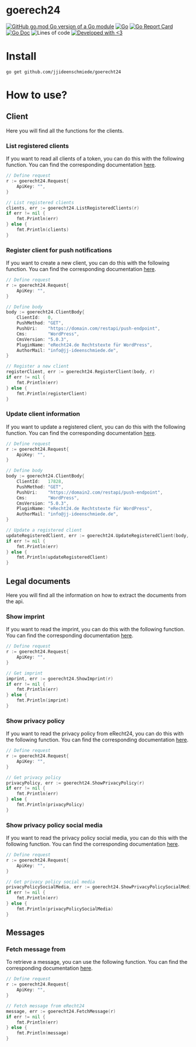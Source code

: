 # goerech24

[![GitHub go.mod Go version of a Go module](https://img.shields.io/github/go-mod/go-version/jjideenschmiede/goerecht24.svg)](https://golang.org/) [![Go](https://github.com/jjideenschmiede/goerech24/actions/workflows/go.yml/badge.svg)](https://github.com/jjideenschmiede/goerech24/actions/workflows/go.yml) [![Go Report Card](https://goreportcard.com/badge/github.com/jjideenschmiede/goerecht24)](https://goreportcard.com/report/github.com/jjideenschmiede/goerecht24) [![Go Doc](https://godoc.org/github.com/jjideenschmiede/goerecht24?status.svg)](https://pkg.go.dev/github.com/jjideenschmiede/goerecht24) ![Lines of code](https://img.shields.io/tokei/lines/github/jjideenschmiede/goerecht24) [![Developed with <3](https://img.shields.io/badge/Developed%20with-%3C3-19ABFF)](https://jj-dev.de/)

# Install

```console
go get github.com/jjideenschmiede/goerecht24
```

# How to use?

## Client

Here you will find all the functions for the clients.

### List registered clients

If you want to read all clients of a token, you can do this with the following function. You can find the corresponding documentation [here](https://docs.api.e-recht24.de/#/Client/eRecht24%5CApi%5CControllers%5Cv1%5CClientController%3A%3AlistClients).

```go
// Define request
r := goerecht24.Request{
    ApiKey: "",
}

// List registered clients
clients, err := goerecht24.ListRegisteredClients(r)
if err != nil {
    fmt.Println(err)
} else {
    fmt.Println(clients)
}
```

### Register client for push notifications

If you want to create a new client, you can do this with the following function. You can find the corresponding documentation [here](https://docs.api.e-recht24.de/#/Client/post_v1_clients).

```go
// Define request
r := goerecht24.Request{
    ApiKey: "",
}

// Define body
body := goerecht24.ClientBody{
    ClientId:   0,
    PushMethod: "GET",
    PushUri:    "https://domain.com/restapi/push-endpoint",
    Cms:        "WordPress",
    CmsVersion: "5.0.3",
    PluginName: "eRecht24.de Rechtstexte für WordPress",
    AuthorMail: "info@jj-ideenschmiede.de",
}

// Register a new client
registerClient, err := goerecht24.RegisterClient(body, r)
if err != nil {
    fmt.Println(err)
} else {
    fmt.Println(registerClient)
}
```

### Update client information

If you want to update a registered client, you can do this with the following function. You can find the corresponding documentation [here](https://docs.api.e-recht24.de/#/Client/eRecht24%5CApi%5CControllers%5Cv1%5CClientController%3A%3Aupdate).

```go
// Define request
r := goerecht24.Request{
    ApiKey: "",
}

// Define body
body := goerecht24.ClientBody{
    ClientId:   17828,
    PushMethod: "GET",
    PushUri:    "https://domain2.com/restapi/push-endpoint",
    Cms:        "WordPress",
    CmsVersion: "5.0.3",
    PluginName: "eRecht24.de Rechtstexte für WordPress",
    AuthorMail: "info@jj-ideenschmiede.de",
}

// Update a registered client
updateRegisteredClient, err := goerecht24.UpdateRegisteredClient(body, r)
if err != nil {
    fmt.Println(err)
} else {
    fmt.Println(updateRegisteredClient)
}
```

## Legal documents

Here you will find all the information on how to extract the documents from the api.

### Show imprint

If you want to read the imprint, you can do this with the following function. You can find the corresponding documentation [here](https://docs.api.e-recht24.de/#/Legal%20documents/get_v1_imprint).

```go
// Define request
r := goerecht24.Request{
    ApiKey: "",
}

// Get imprint
imprint, err := goerecht24.ShowImprint(r)
if err != nil {
    fmt.Println(err)
} else {
    fmt.Println(imprint)
}
```

### Show privacy policy

If you want to read the privacy policy from eRecht24, you can do this with the following function. You can find the corresponding documentation [here](https://docs.api.e-recht24.de/#/Legal%20documents/get_v1_privacyPolicy).

```go
// Define request
r := goerecht24.Request{
    ApiKey: "",
}

// Get privacy policy
privacyPolicy, err := goerecht24.ShowPrivacyPolicy(r)
if err != nil {
    fmt.Println(err)
} else {
    fmt.Println(privacyPolicy)
}
```

### Show privacy policy social media

If you want to read the privacy policy social media, you can do this with the following function. You can find the corresponding documentation [here](https://docs.api.e-recht24.de/#/Legal%20documents/get_v1_privacyPolicySocialMedia).

```go
// Define request
r := goerecht24.Request{
    ApiKey: "",
}

// Get privacy policy social media
privacyPolicySocialMedia, err := goerecht24.ShowPrivacyPolicySocialMedia(r)
if err != nil {
    fmt.Println(err)
} else {
    fmt.Println(privacyPolicySocialMedia)
}
```

## Messages

### Fetch message from 

To retrieve a message, you can use the following function. You can find the corresponding documentation [here](https://docs.api.e-recht24.de/#/Messages/get_v1_message).

```go
// Define request
r := goerecht24.Request{
    ApiKey: "",
}

// Fetch message from eRecht24
message, err := goerecht24.FetchMessage(r)
if err != nil {
    fmt.Println(err)
} else {
    fmt.Println(message)
}
```